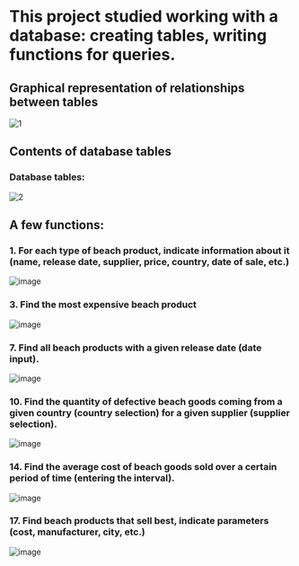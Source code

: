 <h1>This project studied working with a database: creating tables, writing functions for queries.</h1>
<h2>Graphical representation of relationships between tables</h2>

![1](https://github.com/Makosik/Data-base-Beach-Product-s/assets/71659410/808d53a8-c133-45c5-b142-cc6c6118bb5d)

<h2>Contents of database tables</h2>
<h3>Database tables:</h3>

![2](https://github.com/Makosik/Data-base-Beach-Product-s/assets/71659410/8b74a34b-c326-48a5-b54b-a6f035644b9c)

<h2>A few functions:</h2>
<h3>1. For each type of beach product, indicate information about it (name, release date, supplier, price, country, date of sale, etc.)</h3>

![image](https://github.com/Makosik/Data-base-Beach-Product-s/assets/71659410/be386b34-676a-4dc5-89bf-89646ff82288)

<h3>3. Find the most expensive beach product</h3>

![image](https://github.com/Makosik/Data-base-Beach-Product-s/assets/71659410/6fa4037e-59b7-4aa8-a786-6449d2686537)

<h3>7. Find all beach products with a given release date (date input).</h3>

![image](https://github.com/Makosik/Data-base-Beach-Product-s/assets/71659410/39aa1ea0-5353-4dcf-ab9d-48a485dd71df)

<h3>10. Find the quantity of defective beach goods coming from a given country (country selection) for a given supplier (supplier selection).</h3>

![image](https://github.com/Makosik/Data-base-Beach-Product-s/assets/71659410/5e836ffa-bf06-42ea-9ca9-843d1125a53e)

<h3>14. Find the average cost of beach goods sold over a certain period of time (entering the interval).</h3>

![image](https://github.com/Makosik/Data-base-Beach-Product-s/assets/71659410/ca1c0077-3ed6-403f-b21d-53424b9930e3)

<h3>17. Find beach products that sell best, indicate parameters (cost, manufacturer, city, etc.)</h3>

![image](https://github.com/Makosik/Data-base-Beach-Product-s/assets/71659410/47535b84-95cb-4d4a-8514-8922f9edf1a4)



